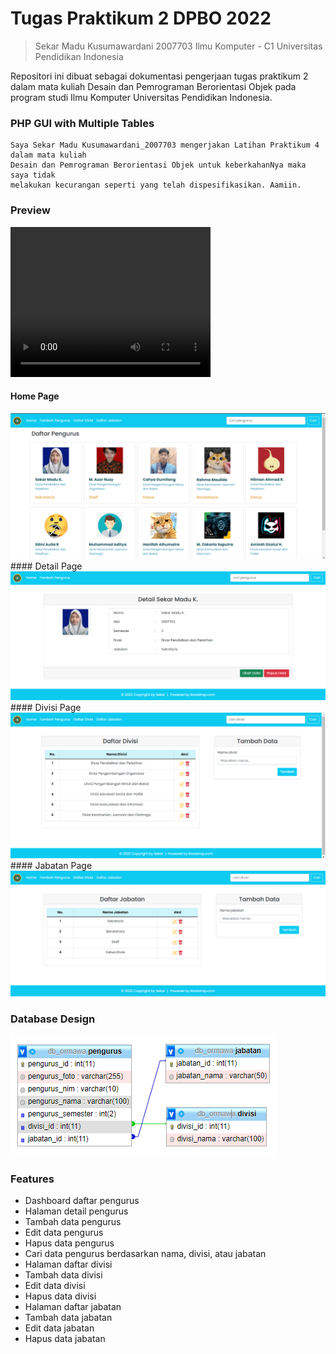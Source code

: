 # Tugas Praktikum 2 DPBO 2022
> Sekar Madu Kusumawardani
> 2007703
> Ilmu Komputer - C1
> Universitas Pendidikan Indonesia

Repositori ini dibuat sebagai dokumentasi pengerjaan tugas praktikum 2 dalam mata kuliah Desain dan Pemrograman Berorientasi Objek pada program studi Ilmu Komputer Universitas Pendidikan Indonesia.

### PHP GUI with Multiple Tables
```
Saya Sekar Madu Kusumawardani_2007703 mengerjakan Latihan Praktikum 4 dalam mata kuliah
Desain dan Pemrograman Berorientasi Objek untuk keberkahanNya maka saya tidak
melakukan kecurangan seperti yang telah dispesifikasikan. Aamiin.
```

### Preview
<video width="320" height="240" autoplay>
  <source src="preview.mp4" type="video/mp4">
</video>

#### Home Page
<img src="preview1.png">
#### Detail Page
<img src="preview2.png">
#### Divisi Page
<img src="preview3.png">
#### Jabatan Page
<img src="preview4.png">

### Database Design
<img src="desain_db.png">

### Features
- Dashboard daftar pengurus
- Halaman detail pengurus
- Tambah data pengurus
- Edit data pengurus
- Hapus data pengurus
- Cari data pengurus berdasarkan nama, divisi, atau jabatan
- Halaman daftar divisi
- Tambah data divisi
- Edit data divisi
- Hapus data divisi
- Halaman daftar jabatan
- Tambah data jabatan
- Edit data jabatan
- Hapus data jabatan